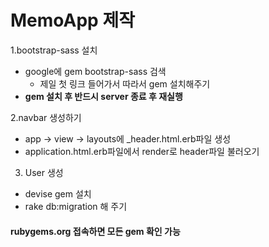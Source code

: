 # MemoApp 제작

1.bootstrap-sass 설치
 * google에 gem bootstrap-sass 검색
    * 제일 첫 링크 들어가서 따라서 gem 설치해주기
 * **gem 설치 후 반드시 server 종료 후 재실행**

2.navbar 생성하기
 * app -> view -> layouts에 _header.html.erb파일 생성
 * application.html.erb파일에서 render로 header파일 불러오기

3. User 생성
 * devise gem 설치
 * rake db:migration 해 주기

#### rubygems.org 접속하면 모든 gem 확인 가능